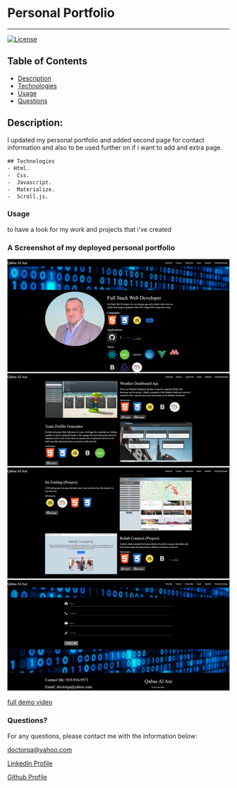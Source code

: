 # Personal Portfolio

---

[![License](https://img.shields.io/badge/License-MIT-yellow.svg)](https://opensource.org/licenses/MIT)

## Table of Contents

- [Description](#description)
- [Technologies](#Technologies)
- [Usage](#usage)
- [Questions](#questions)

## Description:

I updated my personal portfolio and added second page for contact information and also to be used further on if i want to add and extra page.

```
## Technologies
- Html.
-  Css.
-  Javascript.
-  Materialize.
-  Scroll.js.
```

### Usage

to have a look for my work and projects that i've created

### A Screenshot of my deployed personal portfolio

![ScreenShots](./Assets/images/screenshots/screenshot1q.png)
![ScreenShots](./Assets/images/screenshots/screenshot2q.png)
![ScreenShots](./Assets/images/screenshots/screenshot3q.png)
![ScreenShots](./Assets/images/screenshots/screenshot4q.png)

[full demo video](http://127.0.0.1:5500/index.html)

### Questions?

For any questions, please contact me with the information below:

doctorqa@yahoo.com

[LinkedIn Profile](ttps://www.linkedin.com/in/qabas-al-ani-7b858863/)

[Github Profile](https://github.com/https://github.com/Qabas-al-ani)
